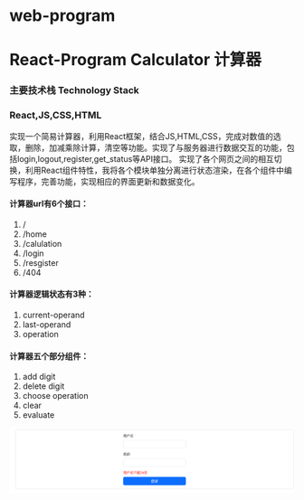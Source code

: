 # web-program
# React-Program Calculator 计算器
### 主要技术栈 Technology Stack 
### React,JS,CSS,HTML
  实现一个简易计算器，利用React框架，结合JS,HTML,CSS，完成对数值的选取，删除，加减乘除计算，清空等功能。实现了与服务器进行数据交互的功能，包括login,logout,register,get_status等API接口。
  实现了各个网页之间的相互切换，利用React组件特性，我将各个模块单独分离进行状态渲染，在各个组件中编写程序，完善功能，实现相应的界面更新和数据变化。
#### 计算器url有6个接口：                    
1. /                                          
2. /home                                       
3. /calulation                                
4. /login
5. /resgister
6. /404
#### 计算器逻辑状态有3种：
 1. current-operand
 2. last-operand
 3. operation
#### 计算器五个部分组件：
1. add digit
2. delete digit
3. choose operation
4. clear
5. evaluate

![show1](https://github.com/YGeorgeDL/web-program/blob/Calculator/show/show1.png)




